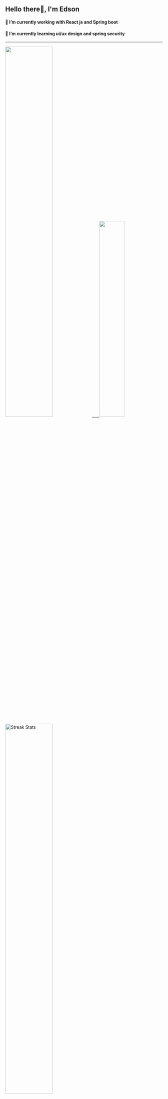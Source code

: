 
## Hello there👋, I'm Edson 

#### 🔭 I’m currently working with React js and Spring boot 
#### 🌱 I’m currently learning ui/ux design and spring security
---
    
  

 <p align="left">
  <a href="https://github.com/EdsonNhancale">
  <img width=55% src="https://github-readme-stats.vercel.app/api?username=EdsonNhancale&show_icons=true&theme=dracula&include_all_commits=true&count_private=true"/>&nbsp;&nbsp;&nbsp;&nbsp;&nbsp;
  <img  width=40% src="https://github-readme-stats.vercel.app/api/top-langs/?username=EdsonNhancale&layout=compact&langs_count=7&theme=dracula"/>
</p>

  <p align="left">
    <a href="https://github.com/EdsonNhancale"><img width=55% alt="Streak Stats" src="https://github-readme-streak-stats.herokuapp.com/?user=EdsonNhancale&theme=dracula"/></a>
   </p>

 
 <!--START_SECTION:waka-->

```txt
From: 16 November 2022 - To: 04 November 2024

Total Time: 1,167 hrs 44 mins

TypeScript        524 hrs 21 mins ███████████▒░░░░░░░░░░░░░   44.90 %
JavaScript        462 hrs 33 mins ██████████░░░░░░░░░░░░░░░   39.61 %
JSON              70 hrs 50 mins  █▓░░░░░░░░░░░░░░░░░░░░░░░   06.07 %
Other             17 hrs 48 mins  ▒░░░░░░░░░░░░░░░░░░░░░░░░   01.52 %
Python            14 hrs 52 mins  ▒░░░░░░░░░░░░░░░░░░░░░░░░   01.27 %
```

<!--END_SECTION:waka-->

<div> 
  <a href="www.linkedin.com/in/edson-nhancale-7849781a6" target="_blank"><img src="https://img.shields.io/badge/-LinkedIn-%230077B5?style=for-the-badge&logo=linkedin&logoColor=white" target="_blank"></a> 

</div>

